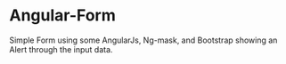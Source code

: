 # Angular-Form
Simple Form using some AngularJs, Ng-mask, and Bootstrap showing an Alert through the input data.
